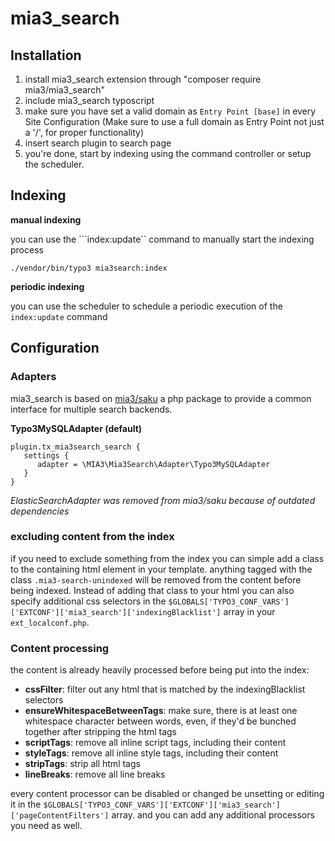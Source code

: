 # mia3_search

## Installation

1. install mia3_search extension through "composer require mia3/mia3_search"
2. include mia3_search typoscript
3. make sure you have set a valid domain as `Entry Point [base]` in every Site Configuration (Make sure to use a full domain as Entry Point not just a '/', for proper functionality)
4. insert search plugin to search page
5. you're done, start by indexing using the command controller or setup the scheduler.

## Indexing

**manual indexing**

you can use the ```index:update`` command to manually start the indexing process

```
./vendor/bin/typo3 mia3search:index
```

**periodic indexing**

you can use the scheduler to schedule a periodic execution of the ```index:update``` command

## Configuration

### Adapters

mia3_search is based on [mia3/saku](https://github.com/mia3/saku) a php package to provide a common interface for multiple search backends.

**Typo3MySQLAdapter (default)**

```
plugin.tx_mia3search_search {
   settings {
      adapter = \MIA3\Mia3Search\Adapter\Typo3MySQLAdapter
   }
}
```

_ElasticSearchAdapter was removed from mia3/saku because of outdated dependencies_

### excluding content from the index

if you need to exclude something from the index you can simple add a class to the containing html element in your template. anything tagged with the class ```.mia3-search-unindexed``` will be removed from the content before being indexed. Instead of adding that class to your html you can also specify additional css selectors in the ```$GLOBALS['TYPO3_CONF_VARS']['EXTCONF']['mia3_search']['indexingBlacklist']``` array in your ```ext_localconf.php```.

### Content processing

the content is already heavily processed before being put into the index:

- **cssFilter**: filter out any html that is matched by the indexingBlacklist selectors
- **ensureWhitespaceBetweenTags**: make sure, there is at least one whitespace character between words, even, if they'd be bunched together after stripping the html tags
- **scriptTags**: remove all inline script tags, including their content
- **styleTags**: remove all inline style tags, including their content
- **stripTags**: strip all html tags
- **lineBreaks**: remove all line breaks

every content processor can be disabled or changed be unsetting or editing it in the ```$GLOBALS['TYPO3_CONF_VARS']['EXTCONF']['mia3_search']['pageContentFilters']``` array.
and you can add any additional processors you need as well.
